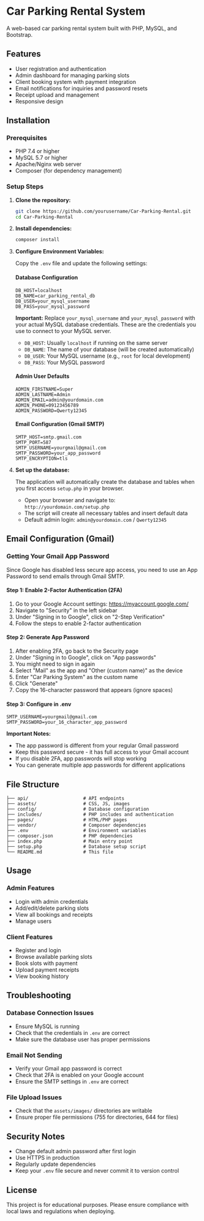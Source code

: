 # Car Parking Rental System

A web-based car parking rental system built with PHP, MySQL, and Bootstrap.

## Features

- User registration and authentication
- Admin dashboard for managing parking slots
- Client booking system with payment integration
- Email notifications for inquiries and password resets
- Receipt upload and management
- Responsive design

## Installation

### Prerequisites

- PHP 7.4 or higher
- MySQL 5.7 or higher
- Apache/Nginx web server
- Composer (for dependency management)

### Setup Steps

1. **Clone the repository:**
   ```bash
   git clone https://github.com/yourusername/Car-Parking-Rental.git
   cd Car-Parking-Rental
   ```

2. **Install dependencies:**
   ```bash
   composer install
   ```

3. **Configure Environment Variables:**

   Copy the `.env` file and update the following settings:

   #### Database Configuration
   ```env
   DB_HOST=localhost
   DB_NAME=car_parking_rental_db
   DB_USER=your_mysql_username
   DB_PASS=your_mysql_password
   ```

   **Important:** Replace `your_mysql_username` and `your_mysql_password` with your actual MySQL database credentials. These are the credentials you use to connect to your MySQL server.

   - `DB_HOST`: Usually `localhost` if running on the same server
   - `DB_NAME`: The name of your database (will be created automatically)
   - `DB_USER`: Your MySQL username (e.g., `root` for local development)
   - `DB_PASS`: Your MySQL password

   #### Admin User Defaults
   ```env
   ADMIN_FIRSTNAME=Super
   ADMIN_LASTNAME=Admin
   ADMIN_EMAIL=admin@yourdomain.com
   ADMIN_PHONE=09123456789
   ADMIN_PASSWORD=Qwerty12345
   ```

   #### Email Configuration (Gmail SMTP)
   ```env
   SMTP_HOST=smtp.gmail.com
   SMTP_PORT=587
   SMTP_USERNAME=yourgmail@gmail.com
   SMTP_PASSWORD=your_app_password
   SMTP_ENCRYPTION=tls
   ```

4. **Set up the database:**

   The application will automatically create the database and tables when you first access `setup.php` in your browser.

   - Open your browser and navigate to: `http://yourdomain.com/setup.php`
   - The script will create all necessary tables and insert default data
   - Default admin login: `admin@yourdomain.com` / `Qwerty12345`

## Email Configuration (Gmail)

### Getting Your Gmail App Password

Since Google has disabled less secure app access, you need to use an App Password to send emails through Gmail SMTP.

#### Step 1: Enable 2-Factor Authentication (2FA)
1. Go to your Google Account settings: https://myaccount.google.com/
2. Navigate to "Security" in the left sidebar
3. Under "Signing in to Google", click on "2-Step Verification"
4. Follow the steps to enable 2-factor authentication

#### Step 2: Generate App Password
1. After enabling 2FA, go back to the Security page
2. Under "Signing in to Google", click on "App passwords"
3. You might need to sign in again
4. Select "Mail" as the app and "Other (custom name)" as the device
5. Enter "Car Parking System" as the custom name
6. Click "Generate"
7. Copy the 16-character password that appears (ignore spaces)

#### Step 3: Configure in .env
```env
SMTP_USERNAME=yourgmail@gmail.com
SMTP_PASSWORD=your_16_character_app_password
```

**Important Notes:**
- The app password is different from your regular Gmail password
- Keep this password secure - it has full access to your Gmail account
- If you disable 2FA, app passwords will stop working
- You can generate multiple app passwords for different applications

## File Structure

```
├── api/                    # API endpoints
├── assets/                 # CSS, JS, images
├── config/                 # Database configuration
├── includes/               # PHP includes and authentication
├── pages/                  # HTML/PHP pages
├── vendor/                 # Composer dependencies
├── .env                    # Environment variables
├── composer.json           # PHP dependencies
├── index.php               # Main entry point
├── setup.php               # Database setup script
└── README.md               # This file
```

## Usage

### Admin Features
- Login with admin credentials
- Add/edit/delete parking slots
- View all bookings and receipts
- Manage users

### Client Features
- Register and login
- Browse available parking slots
- Book slots with payment
- Upload payment receipts
- View booking history

## Troubleshooting

### Database Connection Issues
- Ensure MySQL is running
- Check that the credentials in `.env` are correct
- Make sure the database user has proper permissions

### Email Not Sending
- Verify your Gmail app password is correct
- Check that 2FA is enabled on your Google account
- Ensure the SMTP settings in `.env` are correct

### File Upload Issues
- Check that the `assets/images/` directories are writable
- Ensure proper file permissions (755 for directories, 644 for files)

## Security Notes

- Change default admin password after first login
- Use HTTPS in production
- Regularly update dependencies
- Keep your `.env` file secure and never commit it to version control

## License

This project is for educational purposes. Please ensure compliance with local laws and regulations when deploying.